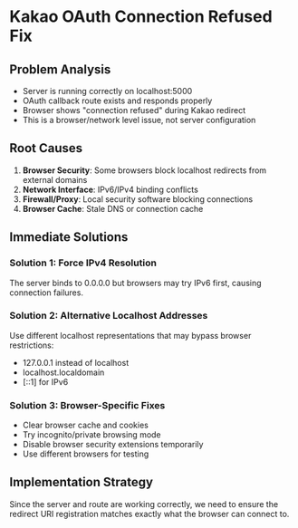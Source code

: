 # Kakao OAuth Connection Refused Fix

## Problem Analysis
- Server is running correctly on localhost:5000
- OAuth callback route exists and responds properly
- Browser shows "connection refused" during Kakao redirect
- This is a browser/network level issue, not server configuration

## Root Causes
1. **Browser Security**: Some browsers block localhost redirects from external domains
2. **Network Interface**: IPv6/IPv4 binding conflicts
3. **Firewall/Proxy**: Local security software blocking connections
4. **Browser Cache**: Stale DNS or connection cache

## Immediate Solutions

### Solution 1: Force IPv4 Resolution
The server binds to 0.0.0.0 but browsers may try IPv6 first, causing connection failures.

### Solution 2: Alternative Localhost Addresses
Use different localhost representations that may bypass browser restrictions:
- 127.0.0.1 instead of localhost
- localhost.localdomain
- [::1] for IPv6

### Solution 3: Browser-Specific Fixes
- Clear browser cache and cookies
- Try incognito/private browsing mode
- Disable browser security extensions temporarily
- Use different browsers for testing

## Implementation Strategy
Since the server and route are working correctly, we need to ensure the redirect URI registration matches exactly what the browser can connect to.